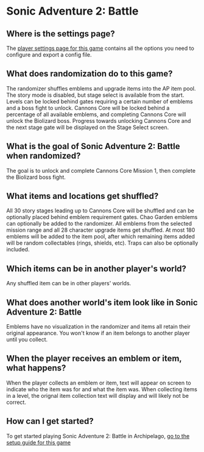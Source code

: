 # Sonic Adventure 2: Battle

## Where is the settings page?

The [player settings page for this game](../player-settings) contains all the options you need to configure and export a config file.

## What does randomization do to this game?

The randomizer shuffles emblems and upgrade items into the AP item pool. The story mode is disabled, but stage select is available from the start. Levels can be locked behind gates requiring a certain number of emblems and a boss fight to unlock. Cannons Core will be locked behind a percentage of all available emblems, and completing Cannons Core will unlock the Biolizard boss. Progress towards unlocking Cannons Core and the next stage gate will be displayed on the Stage Select screen.

## What is the goal of Sonic Adventure 2: Battle when randomized?

The goal is to unlock and complete Cannons Core Mission 1, then complete the Biolizard boss fight.

## What items and locations get shuffled?

All 30 story stages leading up to Cannons Core will be shuffled and can be optionally placed behind emblem requirement gates. Chao Garden emblems can optionally be added to the randomizer. All emblems from the selected mission range and all 28 character upgrade items get shuffled. At most 180 emblems will be added to the item pool, after which remaining items added will be random collectables (rings, shields, etc). Traps can also be optionally included.

## Which items can be in another player's world?

Any shuffled item can be in other players' worlds.

## What does another world's item look like in Sonic Adventure 2: Battle

Emblems have no visualization in the randomizer and items all retain their original appearance. You won't know if an item belongs to another player until you collect.

## When the player receives an emblem or item, what happens?

When the player collects an emblem or item, text will appear on screen to indicate who the item was for and what the item was. When collecting items in a level, the orignal item collection text will display and will likely not be correct.

## How can I get started?

To get started playing Sonic Adventure 2: Battle in Archipelago, [go to the setup guide for this game](../../../tutorial/Sonic%20Adventure%202%20Battle/setup/en)